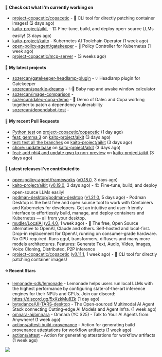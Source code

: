 #### 👷 Check out what I'm currently working on

- [project-copacetic/copacetic](https://github.com/project-copacetic/copacetic) - 🧵 CLI tool for directly patching container images! (2 days ago)
- [kaito-project/aikit](https://github.com/kaito-project/aikit) - 🏗️ Fine-tune, build, and deploy open-source LLMs easily! (3 days ago)
- [kaito-project/kaito](https://github.com/kaito-project/kaito) - Kubernetes AI Toolchain Operator (1 week ago)
- [open-policy-agent/gatekeeper](https://github.com/open-policy-agent/gatekeeper) - 🐊 Policy Controller for Kubernetes (1 week ago)
- [project-copacetic/mcp-server](https://github.com/project-copacetic/mcp-server) -  (3 weeks ago)

#### 🌱 My latest projects

- [sozercan/gatekeeper-headlamp-plugin](https://github.com/sozercan/gatekeeper-headlamp-plugin) - 💡 Headlamp plugin for Gatekeeper
- [sozercan/sparkle-dreams](https://github.com/sozercan/sparkle-dreams) - ✨🌙 Baby nap and awake window calculator
- [sozercan/image-comparison](https://github.com/sozercan/image-comparison) - 
- [sozercan/dalec-copa-demo](https://github.com/sozercan/dalec-copa-demo) - 🤝 Demo of Dalec and Copa working together to patch a dependency vulnerability
- [sozercan/dependabot-test](https://github.com/sozercan/dependabot-test) - 

#### 🔨 My recent Pull Requests

- [Python test](https://github.com/project-copacetic/copacetic/pull/1266) on [project-copacetic/copacetic](https://github.com/project-copacetic/copacetic) (1 day ago)
- [feat: gemma 3](https://github.com/kaito-project/aikit/pull/611) on [kaito-project/aikit](https://github.com/kaito-project/aikit) (3 days ago)
- [test: test all the branches](https://github.com/kaito-project/aikit/pull/608) on [kaito-project/aikit](https://github.com/kaito-project/aikit) (3 days ago)
- [chore: update base](https://github.com/kaito-project/aikit/pull/602) on [kaito-project/aikit](https://github.com/kaito-project/aikit) (3 days ago)
- [feat: add phi4 and update qwq to non-preview](https://github.com/kaito-project/aikit/pull/601) on [kaito-project/aikit](https://github.com/kaito-project/aikit) (3 days ago)

#### 🚀 Latest releases I've contributed to

- [open-policy-agent/frameworks](https://github.com/open-policy-agent/frameworks) ([v0.18.0](https://github.com/open-policy-agent/frameworks/releases/tag/v0.18.0), 3 days ago)
- [kaito-project/aikit](https://github.com/kaito-project/aikit) ([v0.19.0](https://github.com/kaito-project/aikit/releases/tag/v0.19.0), 3 days ago) - 🏗️ Fine-tune, build, and deploy open-source LLMs easily!
- [podman-desktop/podman-desktop](https://github.com/podman-desktop/podman-desktop) ([v1.21.0](https://github.com/podman-desktop/podman-desktop/releases/tag/v1.21.0), 5 days ago) - Podman Desktop is the best free and open source tool to work with Containers and Kubernetes for developers. Get an intuitive and user-friendly interface to effortlessly build, manage, and deploy containers and Kubernetes — all from your desktop.
- [mudler/LocalAI](https://github.com/mudler/LocalAI) ([v3.4.0](https://github.com/mudler/LocalAI/releases/tag/v3.4.0), 1 week ago) - :robot: The free, Open Source alternative to OpenAI, Claude and others. Self-hosted and local-first. Drop-in replacement for OpenAI,  running on consumer-grade hardware. No GPU required. Runs gguf, transformers, diffusers and many more models architectures. Features: Generate Text, Audio, Video, Images, Voice Cloning, Distributed, P2P inference
- [project-copacetic/copacetic](https://github.com/project-copacetic/copacetic) ([v0.11.1](https://github.com/project-copacetic/copacetic/releases/tag/v0.11.1), 1 week ago) - 🧵 CLI tool for directly patching container images!

#### ⭐ Recent Stars

- [lemonade-sdk/lemonade](https://github.com/lemonade-sdk/lemonade) - Lemonade helps users run local LLMs with the highest performance by configuring state-of-the-art inference engines for their NPUs and GPUs. Join our discord: https://discord.gg/5xXzkMu8Zk (1 day ago)
- [bytedance/UI-TARS-desktop](https://github.com/bytedance/UI-TARS-desktop) - The Open-sourced Multimodal AI Agent Stack connecting Cutting-edge AI Models and Agent Infra. (1 week ago)
- [omnara-ai/omnara](https://github.com/omnara-ai/omnara) - Omnara (YC S25) - Talk to Your AI Agents from Anywhere! (1 week ago)
- [actions/attest-build-provenance](https://github.com/actions/attest-build-provenance) - Action for generating build provenance attestations for workflow artifacts (1 week ago)
- [actions/attest](https://github.com/actions/attest) - Action for generating attestations for workflow artifacts (1 week ago)

![](https://github-readme-stats.vercel.app/api?username=sozercan&theme=vision-friendly-dark&hide_border=false&include_all_commits=true&count_private=true)
